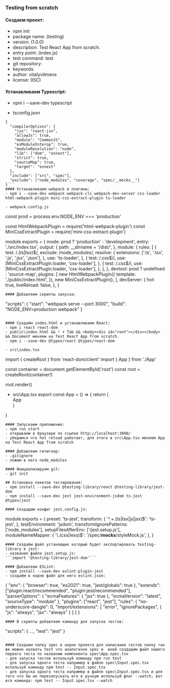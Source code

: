 ### Testing from scratch

#### Создаем проект:
- npm init
- package name: (testing)
- version: (1.0.0)
- description: Test React App from scratch.
- entry point: (index.js)
- test command: test
- git repository:
- keywords:
- author: vitalyvitmens
- license: (ISC)

#### Устанавливаем Typescript:
- npm i --save-dev typescript

- tsconfig.json
```
{
  "compilerOptions": {
    "jsx": "react-jsx",
    "allowJs": true,
    "module": "CommonJS",
    "esModuleInterop": true,
    "moduleResolution": "node",
    "lib": ["dom", "esnext"],
    "strict": true,
    "sourceMap": true,
    "target": "esnext"
  },
  "include": ["src", "spec"],
  "exclude": ["node_modules", "coverage", "spec/__mocks__"]
}```
#### Устанавливаем webpack и плагины:
- npm i --save-dev webpack webpack-cli webpack-dev-server css-loader html-webpack-plugin mini-css-extract-plugin ts-loader 

- webpack.config.js
```
const prod = process.env.NODE_ENV === 'production'

const HtmlWebpackPlugin = require('html-webpack-plugin')
const MiniCssExtractPlugin = require('mini-css-extract-plugin')

module.exports = {
  mode: prod ? 'production' : 'development',
  entry: './src/index.tsx',
  output: {
    path: __dirname + '/dist/',
  },
  module: {
    rules: [
      {
        test: /\.(ts|tsx)$/,
        exclude: /node_modules/,
        resolve: {
          extensions: ['.ts', '.tsx', '.js', '.jsx', '.json'],
        },
        use: 'ts-loader',
      },
      {
        test: /\.css$/i,
        use: [MiniCssExtractPlugin.loader, 'css-loader'],
      },
      {
        test: /\.css$/i,
        use: [MiniCssExtractPlugin.loader, 'css-loader'],
      },
    ],
  },
  devtool: prod ? undefined : 'source-map',
  plugins: [
    new HtmlWebpackPlugin({
      template: './public/index.html',
    }),
    new MiniCssExtractPlugin(),
  ],
  devServer: {
    hot: true,
    liveReload: false,
  },
}
```
#### Добавляем скрипты запуска:
```
 "scripts": {
    "start": "webpack serve --port 3000",
    "build": "NODE_ENV=production webpack"
  }
```

#### Создаём index.html и устанавливаем React:
- npm i react react-dom
- public\index.html && ! + Tab && <body><div id="root"></div></body> && Document меняем на Test React App from scratch.
- npm i --save-dev @types/react @types/react-dom

- src\index.tsx
```
import { createRoot } from 'react-dom/client'
import { App } from './App'

const container = document.getElementById('root')
const root = createRoot(container!)

root.render(<App />)

- src\App.tsx
export const App = () => {
  return (
    <div>App</div>
  )
}
```
#### Запускаем приложение:
- npm run start
- открываем в браузере по ссылке http://localhost:3000/
- убедимся что hot reload работает, для этого в src\App.tsx меняем App на Test React App from scratch

#### Добавляем гитигнор:
- .gitignore
- ложим в него node_modules

#### Инициализируем git:
- git init

## Установка пакетов тестирования:
- npm install --save-dev @testing-library/react @testing-library/jest-dom
- npm install --save-dev jest jest-environment-jsdom ts-jest @types/jest

#### Создадим конфиг jest.config.js:
```
module.exports = {
  preset: 'ts-jest',
  transform: {
    '^.+.(ts|tsx|js|jsx)$': 'ts-jest',
  },
  testEnvironment: 'jsdom',
  transformIgnorePatterns: ['node_modules'],
  setupFilesAfterEnv: ['<rootDir>/jest.setup.js'],
  moduleNameMapper: {
    '\\.(css|less)$': '<rootDir>/spec/__mocks__/styleMock.js',
  },
}
```
#### Создаём файл установщик который будет экспортировать testing-library в jest: 
- название файла jest.setup.js:
```import '@testing-library/jest-dom'```

#### Добавляем ESLint:
- npm install --save-dev eslint-plugin-jest
- создаём в корне файл для него eslint.json:
```
{
  "env": {
    "browser": true,
    "es2021": true,
    "jest/globals": true
  },
  "extends": ["plugin:react/recommended", "plugin:jest/recommended"],
  "parserOptions": {
    "ecmaFeatures": {
      "jsx": true
    },
    "ecmaVersion": "latest",
    "sourceType": "module"
  },
  "plugins": ["react", "jest"],
  "rules": {
    "no-underscore-dangle": 0,
    "import/extensions": [
      "error",
      "ignorePackages",
      {
        "js": "always",
        "jsx": "always"
      }
    ]
  }
}
```
#### В скрипты добавляем команду для запуска тестов:
```
"scripts": {
    ...,
    "test": "jest"
}
```

#### Создаем папку spec в корне проекта для написания тестов папку так же можно назвать test что аналогично spec и  вней создадим файл нашего первого теста по названию компонента spec\App.spec.tsx
- для запуска тестов используй команду npm run test
- для запуска одного теста например в файле spec\Input.spec.tsx используй команду npm test -- Input.spec.tsx
- для запуска одного теста например в файле spec\Input.spec.tsx и для того что бы не перезапускать его в ручную используй флаг --watch, вот вся команда: npm test -- Input.spec.tsx --watch
